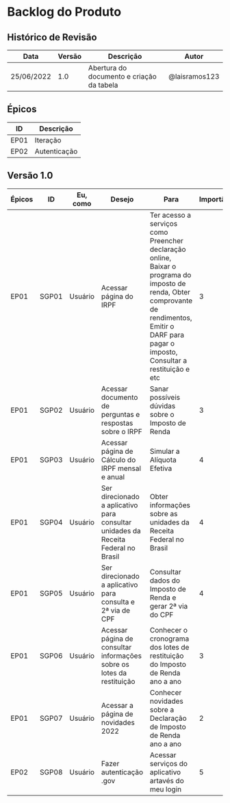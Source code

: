 # Backlog do Produto

## Histórico de Revisão

| Data | Versão | Descrição | Autor |
|--|--|--|--|
| 25/06/2022 | 1.0 | Abertura do documento e criação da tabela | @laisramos123 |

##  Épicos
|ID|Descrição|
|--|--|
|EP01|Iteração||
|EP02|Autenticação||

## Versão 1.0 

|Épicos| ID | Eu, como | Desejo | Para | Importância | 
|--|--|--|--|--|--|
|EP01| SGP01 | Usuário |Acessar página do IRPF | Ter acesso a serviços como Preencher declaração online, Baixar o programa do imposto de renda, Obter comprovante de rendimentos, Emitir o DARF para pagar o imposto, Consultar a restituição e etc | 3| | 
|EP01| SGP02 | Usuário |Acessar documento  de perguntas e respostas sobre o IRPF  | Sanar possíveis dúvidas sobre o Imposto de Renda  | 3 | | 
|EP01| SGP03 | Usuário |Acessar página de Cálculo do IRPF mensal e anual | Simular a Alíquota Efetiva |4 |  |  
|EP01| SGP04 | Usuário |Ser direcionado a aplicativo para consultar unidades da Receita Federal no Brasil |Obter informações sobre as unidades da Receita Federal no Brasil |  4|  | 
|EP01| SGP05 | Usuário | Ser direcionado a aplicativo para consulta e 2ª via de CPF|   Consultar dados do Imposto de Renda e gerar 2ª via do CPF | 4 |  | 
|EP01| SGP06 | Usuário | Acessar página de consultar informações sobre os lotes da restituição |Conhecer o cronograma dos lotes de restituição do Imposto de Renda ano a ano  | 3| | 
|EP01| SGP07 | Usuário | Acessar a página de novidades 2022 | Conhecer novidades sobre a Declaração de Imposto de Renda ano a ano | 2| | 
|EP02| SGP08 | Usuário |Fazer autenticação .gov  | Acessar serviços do aplicativo artavés do meu login| 5| |

